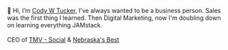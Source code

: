 👋 Hi, I’m <a href="https://codywtucker.com/">Cody W Tucker</a>, I've always wanted to be a business person. 
Sales was the first thing I learned. Then Digital Marketing, now I'm doubling down on learning everything JAMstack.
<br><br>
CEO of <a href="https://www.themastermindvision.com">TMV - Social</a> & <a href="https://nebraskas.best">Nebraska's Best</a>

